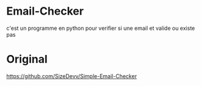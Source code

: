 # Email-Checker
c'est un programme en python pour verifier si une email et valide ou existe pas
# Original
https://github.com/SizeDevv/Simple-Email-Checker
